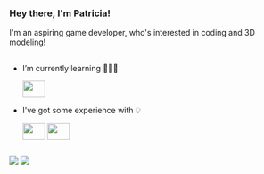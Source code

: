 ### Hey there, I'm Patricia!
I'm an aspiring game developer, who's interested in coding and 3D modeling!
##


- I’m currently learning 👩🏻‍💻

  <img align="center" height="30" width="40" src="https://cdn.jsdelivr.net/gh/devicons/devicon/icons/java/java-original.svg" />   

- I've got some experience with 💡

  <img align="center" height="30" width="40" src="https://cdn.jsdelivr.net/gh/devicons/devicon/icons/csharp/csharp-original.svg" />
  <img align="center" height="30" width="40" src="https://cdn.jsdelivr.net/gh/devicons/devicon/icons/unity/unity-original.svg" />   

##

<a href="https://instagram.com/patriciacvgr" target="_blank"><img src="https://img.shields.io/badge/-Instagram-%23E4405F?style=for-the-badge&logo=instagram&logoColor=white" target="_blank"></a>
<a href = "mailto:patriciacvgr@gmail.com"><img src="https://img.shields.io/badge/-Gmail-%23333?style=for-the-badge&logo=gmail&logoColor=white" target="_blank"></a>


